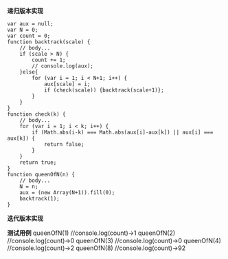 **递归版本实现**

	var aux = null;
	var N = 0;
	var count = 0;
	function backtrack(scale) {
		// body...
		if (scale > N) {
			count += 1;
			// console.log(aux);
		}else{
			for (var i = 1; i < N+1; i++) {
				aux[scale] = i;
				if (check(scale)) {backtrack(scale+1)};
			}
		}
	}
	function check(k) {
		// body...
		for (var i = 1; i < k; i++) {
			if (Math.abs(i-k) === Math.abs(aux[i]-aux[k]) || aux[i] === aux[k]) {
				return false;
			}
		}
		return true;
	}
	function queenOfN(n) {
		// body...
		N = n;
		aux = (new Array(N+1)).fill(0);
		backtrack(1);
	}


**迭代版本实现**




**测试用例**
	queenOfN(1) //console.log(count)->1
	queenOfN(2) //console.log(count)->0
	queenOfN(3) //console.log(count)->0
	queenOfN(4) //console.log(count)->2
	queenOfN(8) //console.log(count)->92